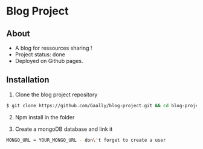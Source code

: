 # Blog Project

## About

* A blog for ressources sharing !
* Project status: done
* Deployed on Github pages.


## Installation

1. Clone the blog project repository 
```bash
$ git clone https://github.com/Gaally/blog-project.git && cd blog-project
```


2. Npm install in the folder


3. Create a mongoDB database and link it
```bash 
MONGO_URL = YOUR_MONGO_URL - don\'t forget to create a user
```
